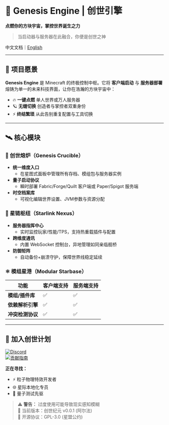# 🚀 Genesis Engine | 创世引擎  
**点燃你的方块宇宙，掌控世界诞生之力**  
> 当启动器与服务器在此融合，你便是创世之神


中文文档｜[English](https://github.com/Blacklight139/Genesis-Engine/blob/main/README_en.md)


---

## 🌌 项目愿景  
**Genesis Engine** 是 Minecraft 的终极控制中枢。它将 **客户端启动** 与 **服务器部署** 熔铸为单一的未来科技界面，让你在浩瀚的方块宇宙中：  
- 🔥 **一键点燃** 单人世界或万人服务器  
- 🪐 **无缝切换** 创造者与掌控者双重身份  
- ⚡ **终结繁琐** 从此告别重复配置与工具切换  

---

## 🛰️ 核心模块  

### 🔧 创世熔炉（Genesis Crucible）  
- **统一维度入口**  
  - 在星图式面板中管理所有存档、模组包与服务器实例  
- **量子启动协议**  
  - 瞬时部署 Fabric/Forge/Quilt 客户端或 Paper/Spigot 服务端  
- **时空档案库**  
  - 可视化编辑世界设置、JVM参数与资源分配  

### 📡 星链枢纽（Starlink Nexus）  
- **服务器指挥中心**  
  - 实时监控玩家/性能/TPS，支持热重载插件与配置  
- **跨维度通讯**  
  - 内置 WebSocket 控制台，异地管理如同亲临舰桥  
- **防御矩阵**  
  - 自动备份+崩溃守护，保障世界线稳定延续  

### ⚛️ 模组星港（Modular Starbase）  
| 功能                | 客户端支持 | 服务端支持 |  
|---------------------|------------|------------|  
| **模组/插件库**     | ✅          | ✅          |  
| **依赖解析引擎**    | ✅          | ✅          |  
| **冲突检测协议**    | ✅          | ✅          |  

---
## 📡 加入创世计划  
[![Discord](https://img.shields.io/badge/星海议会-Discord-7289DA)](https://discord.gg/genesis)  
[![贡献指南](https://img.shields.io/badge/编写创世法典-贡献指南-blue)](CONTRIBUTING.md)  

**正在寻找：**  
- ⚡ 粒子物理特效开发者  
- 🌐 星际本地化专员  
- 🔭 量子测试先驱  

> ⚠️ **警告：** 过度使用可能导致现实感知模糊  
> 📅 当前版本：创世纪元 v0.0.1 (阿尔法)  
> 📜 开源协议：GPL-3.0 (星盟公约)

